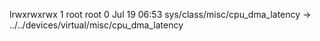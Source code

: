 lrwxrwxrwx 1 root root 0 Jul 19 06:53 sys/class/misc/cpu_dma_latency -> ../../devices/virtual/misc/cpu_dma_latency
